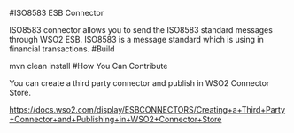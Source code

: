 #ISO8583 ESB Connector

ISO8583 connector allows you to send the ISO8583 standard messages through WSO2 ESB. ISO8583 is a message standard which is using in financial transactions.
#Build

mvn clean install
#How You Can Contribute

You can create a third party connector and publish in WSO2 Connector Store.

https://docs.wso2.com/display/ESBCONNECTORS/Creating+a+Third+Party+Connector+and+Publishing+in+WSO2+Connector+Store